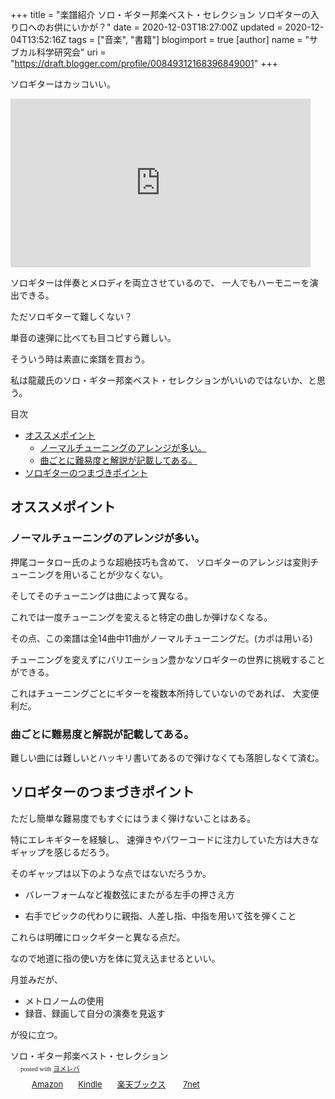 +++
title = "楽譜紹介 ソロ・ギター邦楽ベスト・セレクション ソロギターの入り口へのお供にいかが？"
date = 2020-12-03T18:27:00Z
updated = 2020-12-04T13:52:16Z
tags = ["音楽", "書籍"]
blogimport = true 
[author]
	name = "サブカル科学研究会"
	uri = "https://draft.blogger.com/profile/00849312168396849001"
+++

 <p>ソロギターはカッコいい。</p> <iframe style="background-image:url(https://i.ytimg.com/vi/DyPtarVCkrw/hqdefault.jpg)"  width="480" height="270" src="https://www.youtube.com/embed/DyPtarVCkrw" frameborder="0"></iframe>  <p>ソロギターは伴奏とメロディを両立させているので、 一人でもハーモニーを演出できる。</p><p>ただソロギターて難しくない？</p><p>単音の速弾に比べても目コピすら難しい。</p><p>そういう時は素直に楽譜を買おう。</p><p>私は龍蔵氏のソロ・ギター邦楽ベスト・セレクションがいいのではないか、と思う。</p><p>目次</p><ul><li><a href='#オススメポイント'>オススメポイント</a><ul><li><a href='#ノーマルチューニングのアレンジが多い。'>ノーマルチューニングのアレンジが多い。</a></li><li><a href='#曲ごとに難易度と解説が記載してある。'>曲ごとに難易度と解説が記載してある。</a></li></ul></li><li><a href='#ソロギターのつまづきポイント'>ソロギターのつまづきポイント</a></li></ul> <h2 id="オススメポイント" onmouseover="this.querySelector('a .fa-link').style.display='inline-block'" onmouseout="this.querySelector('a .fa-link').style.display='none'">オススメポイント<a href="#オススメポイント" title="オススメポイント"><i class="fas fa-link ml-1" style="display:none;"></i></a></h2><h3 id="ノーマルチューニングのアレンジが多い。" onmouseover="this.querySelector('a .fa-link').style.display='inline-block'" onmouseout="this.querySelector('a .fa-link').style.display='none'">ノーマルチューニングのアレンジが多い。<a href="#ノーマルチューニングのアレンジが多い。" title="ノーマルチューニングのアレンジが多い。"><i class="fas fa-link ml-1" style="display:none;"></i></a></h3><p>押尾コータロー氏のような超絶技巧も含めて、 ソロギターのアレンジは変則チューニングを用いることが少なくない。</p><p>そしてそのチューニングは曲によって異なる。</p><p>これでは一度チューニングを変えると特定の曲しか弾けなくなる。</p><p>その点、この楽譜は全14曲中11曲がノーマルチューニングだ。(カポは用いる)</p><p>チューニングを変えずにバリエーション豊かなソロギターの世界に挑戦することができる。</p><p>これはチューニングごとにギターを複数本所持していないのであれば、 大変便利だ。</p><h3 id="曲ごとに難易度と解説が記載してある。" onmouseover="this.querySelector('a .fa-link').style.display='inline-block'" onmouseout="this.querySelector('a .fa-link').style.display='none'">曲ごとに難易度と解説が記載してある。<a href="#曲ごとに難易度と解説が記載してある。" title="曲ごとに難易度と解説が記載してある。"><i class="fas fa-link ml-1" style="display:none;"></i></a></h3><p>難しい曲には難しいとハッキリ書いてあるので弾けなくても落胆しなくて済む。</p><h2 id="ソロギターのつまづきポイント" onmouseover="this.querySelector('a .fa-link').style.display='inline-block'" onmouseout="this.querySelector('a .fa-link').style.display='none'">ソロギターのつまづきポイント<a href="#ソロギターのつまづきポイント" title="ソロギターのつまづきポイント"><i class="fas fa-link ml-1" style="display:none;"></i></a></h2><p>ただし簡単な難易度でもすぐにはうまく弾けないことはある。</p><p>特にエレキギターを経験し、 速弾きやパワーコードに注力していた方は大きなギャップを感じるだろう。</p><p>そのギャップは以下のような点ではないだろうか。</p><ul><li><p>バレーフォームなど複数弦にまたがる左手の押さえ方</p></li><li><p>右手でピックの代わりに親指、人差し指、中指を用いて弦を弾くこと</p></li></ul><p>これらは明確にロックギターと異なる点だ。</p><p>なので地道に指の使い方を体に覚え込ませるといい。</p><p>月並みだが、</p><ul><li>メトロノームの使用</li><li>録音、録画して自分の演奏を見返す</li></ul><p>が役に立つ。</p> ソロ・ギター邦楽ベスト・セレクション  <div class="booklink-box" style="text-align:left;padding-bottom:20px;font-size:small;zoom: 1;overflow: hidden;"><div class="booklink-image" style="float:left;margin:0 15px 10px 0;"><a href="//af.moshimo.com/af/c/click?a_id=2220302&p_id=170&pc_id=185&pl_id=4062&s_v=b5Rz2P0601xu&url=https%3A%2F%2Fwww.amazon.co.jp%2Fexec%2Fobidos%2FASIN%2F4845634759" target="_blank" ><img src="" style="border: none;" /></a><img src="//i.moshimo.com/af/i/impression?a_id=2220302&p_id=170&pc_id=185&pl_id=4062" width="1" height="1" style="border:none;"></div><div class="booklink-info" style="line-height:120%;zoom: 1;overflow: hidden;"><div class="booklink-name" style="margin-bottom:10px;line-height:120%"><a href="//af.moshimo.com/af/c/click?a_id=2220302&p_id=170&pc_id=185&pl_id=4062&s_v=b5Rz2P0601xu&url=https%3A%2F%2Fwww.amazon.co.jp%2Fexec%2Fobidos%2FASIN%2F4845634759" target="_blank" ></a><img src="//i.moshimo.com/af/i/impression?a_id=2220302&p_id=170&pc_id=185&pl_id=4062" width="1" height="1" style="border:none;"><div class="booklink-powered-date" style="font-size:8pt;margin-top:5px;font-family:verdana;line-height:120%">posted with <a href="https://yomereba.com" rel="nofollow" target="_blank">ヨメレバ</a></div></div><div class="booklink-detail" style="margin-bottom:5px;"></div><div class="booklink-link2" style="margin-top:10px;"><div class="shoplinkamazon" style="display:inline;margin-right:5px;background: url('//img.yomereba.com/yl.gif') 0 0 no-repeat;padding: 2px 0 2px 18px;white-space: nowrap;"><a href="//af.moshimo.com/af/c/click?a_id=2220302&p_id=170&pc_id=185&pl_id=4062&s_v=b5Rz2P0601xu&url=https%3A%2F%2Fwww.amazon.co.jp%2Fexec%2Fobidos%2FASIN%2F4845634759" target="_blank" >Amazon</a><img src="//i.moshimo.com/af/i/impression?a_id=2220302&p_id=170&pc_id=185&pl_id=4062" width="1" height="1" style="border:none;"></div><div class="shoplinkkindle" style="display:inline;margin-right:5px;background: url('//img.yomereba.com/yl.gif') 0 0 no-repeat;padding: 2px 0 2px 18px;white-space: nowrap;"><a href="//af.moshimo.com/af/c/click?a_id=2220302&p_id=170&pc_id=185&pl_id=4062&s_v=b5Rz2P0601xu&url=https%3A%2F%2Fwww.amazon.co.jp%2Fgp%2Fsearch%3Fkeywords%3D%26__mk_ja_JP%3D%2583J%2583%255E%2583J%2583i%26url%3Dnode%253D2275256051" target="_blank" >Kindle</a><img src="//i.moshimo.com/af/i/impression?a_id=2220302&p_id=170&pc_id=185&pl_id=4062" width="1" height="1" style="border:none;"></div><div class="shoplinkrakuten" style="display:inline;margin-right:5px;background: url('//img.yomereba.com/yl.gif') 0 -50px no-repeat;padding: 2px 0 2px 18px;white-space: nowrap;"><a href="//af.moshimo.com/af/c/click?a_id=2220301&p_id=56&pc_id=56&pl_id=637&s_v=b5Rz2P0601xu&url=http%3A%2F%2Fbooks.rakuten.co.jp%2Frb%2F16176524%2F" target="_blank" >楽天ブックス</a><img src="//i.moshimo.com/af/i/impression?a_id=2220302&p_id=170&pc_id=185&pl_id=4062" width="1" height="1" style="border:none;"></div>      	  <div class="shoplinkseven" style="display:inline;margin-right:5px;background: url('//img.yomereba.com/yl.gif') 0 -100px no-repeat;padding: 2px 0 2px 18px;white-space: nowrap;"><a href="//af.moshimo.com/af/c/click?a_id=2317554&p_id=932&pc_id=1188&pl_id=12456&s_v=b5Rz2P0601xu&url=http%3A%2F%2F7net.omni7.jp%2Fsearch%2F%3FsearchKeywordFlg%3D1%26keyword%3D9784845634750" target="_blank" >7net<img src="//i.moshimo.com/af/i/impression?a_id=2317554&p_id=932&pc_id=1188&pl_id=12456" width="1" height="1" style="border:none;"></a></div>            	  	  	  	      </div></div><div class="booklink-footer" style="clear: left"></div></div>

